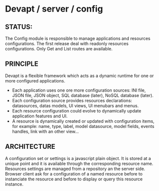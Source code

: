 Devapt / server / config
========================


STATUS:
------------------
The Config module is responsible to manage applications and resources configurations.
The first release deal with readonly resources configurations.
Only Get and List routes are available.


PRINCIPLE
------------------
Devapt is a flexible framework which acts as a dynamic runtime for one or more configured applications.
* Each application uses one ore more configuration sources: INI file, JSON file, JSON object, SQL database (later), NoSQL database (later).
* Each configuration source provides resources declarations: datasources, datas models, UI views, UI menubars and menus.
* Each resource configuration could evolve to dynamically update application features and UI.
* A resource is dynamically created or updated with configuration items, for example: name, type, label, model datasource, model fields, events handles, link with an other view...


ARCHITECTURE
------------------
A configuration set or settings is a javascript plain object. It is stored at a unique point and it is available through the corresponding resource name.
Resources settings are managed from a repository an the server side.
Browser client ask for a configuration of a named resource before to instanciate the resource and before to display or query this resource instance.

